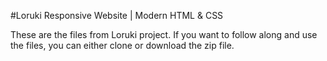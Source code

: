 #Loruki Responsive Website | Modern HTML & CSS

These are the files from Loruki project. If you want to follow along and use the files, you can either clone or download the zip file.
